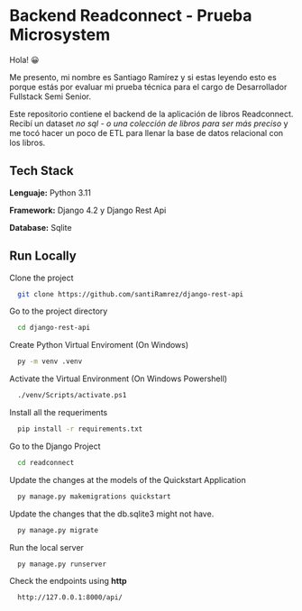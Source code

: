
# Backend Readconnect - Prueba Microsystem

Hola! 😀

Me presento, mi nombre es Santiago Ramírez y si estas leyendo esto es porque estás por evaluar mi prueba técnica para  el cargo de Desarrollador Fullstack Semi Senior.

Este repositorio contiene el backend de la aplicación de libros Readconnect.
Recibí un dataset *no sql - o una colección de libros para ser más preciso* y me tocó hacer un poco de ETL para llenar la base de datos relacional con los libros.




## Tech Stack

**Lenguaje:** Python 3.11

**Framework:** Django 4.2 y Django Rest Api

**Database:** Sqlite



## Run Locally

Clone the project

```bash
  git clone https://github.com/santiRamrez/django-rest-api
```

Go to the project directory

```bash
  cd django-rest-api
```

Create Python Virtual Enviroment (On Windows)

```bash
  py -m venv .venv
```

Activate the Virtual Environment (On Windows Powershell)

```bash
  ./venv/Scripts/activate.ps1
```

Install all the requeriments

```bash
  pip install -r requirements.txt
```

Go to the Django Project

```bash
  cd readconnect
```

Update the changes at the models of the Quickstart Application

```bash
  py manage.py makemigrations quickstart
```

Update the changes that the db.sqlite3 might not have. 

```bash
  py manage.py migrate
```

Run the local server

```bash
  py manage.py runserver
```

Check the endpoints using **http**

```bash
  http://127.0.0.1:8000/api/
```
